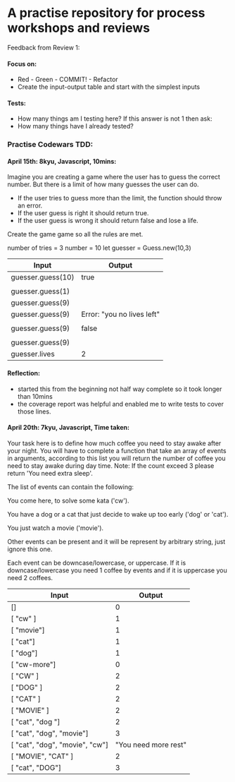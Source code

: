 # A practise repository for process workshops and reviews

Feedback from Review 1:

#### Focus on:

- Red - Green - COMMIT! - Refactor
- Create the input-output table and start with the simplest inputs

#### Tests:

- How many things am I testing here?
  If this answer is not 1 then ask:
- How many things have I already tested?

### Practise Codewars TDD:

#### April 15th: 8kyu, Javascript, 10mins:

Imagine you are creating a game where the user has to guess the correct number. But there is a limit of how many guesses the user can do.

- If the user tries to guess more than the limit, the function should throw an error.
- If the user guess is right it should return true.
- If the user guess is wrong it should return false and lose a life.

Create the game game so all the rules are met.

number of tries = 3
number = 10
let guesser = Guess.new(10,3)

| Input             | Output                     |
| ----------------- | -------------------------- |
| guesser.guess(10) | true                       |
|                   |                            |
| guesser.guess(1)  |
| guesser.guess(9)  |
| guesser.guess(9)  | Error: "you no lives left" |
|                   |
| guesser.guess(9)  | false                      |
|                   |
| guesser.guess(9)  |
| guesser.lives     | 2                          |

#### Reflection:

- started this from the beginning not half way complete so it took longer than 10mins
- the coverage report was helpful and enabled me to write tests to cover those lines.

#### April 20th: 7kyu, Javascript, Time taken:

Your task here is to define how much coffee you need to stay awake after your night. You will have to complete a function that take an array of events in arguments, according to this list you will return the number of coffee you need to stay awake during day time. Note: If the count exceed 3 please return 'You need extra sleep'.

The list of events can contain the following:

You come here, to solve some kata ('cw').

You have a dog or a cat that just decide to wake up too early ('dog' or 'cat').

You just watch a movie ('movie').

Other events can be present and it will be represent by arbitrary string, just ignore this one.

Each event can be downcase/lowercase, or uppercase. If it is downcase/lowercase you need 1 coffee by events and if it is uppercase you need 2 coffees.

| Input                          | Output               |
| ------------------------------ | -------------------- |
| []                             | 0                    |
| [ "cw" ]                       | 1                    |
| [ "movie"]                     | 1                    |
| [ "cat"]                       | 1                    |
| [ "dog"]                       | 1                    |
| [ "cw-more"]                   | 0                    |
| [ "CW" ]                       | 2                    |
| [ "DOG" ]                      | 2                    |
| [ "CAT" ]                      | 2                    |
| [ "MOVIE" ]                    | 2                    |
| [ "cat", "dog "]               | 2                    |
| [ "cat", "dog", "movie"]       | 3                    |
| [ "cat", "dog", "movie", "cw"] | "You need more rest" |
| [ "MOVIE", "CAT" ]             | 2                    |
| [ "cat", "DOG"]                | 3                    |
